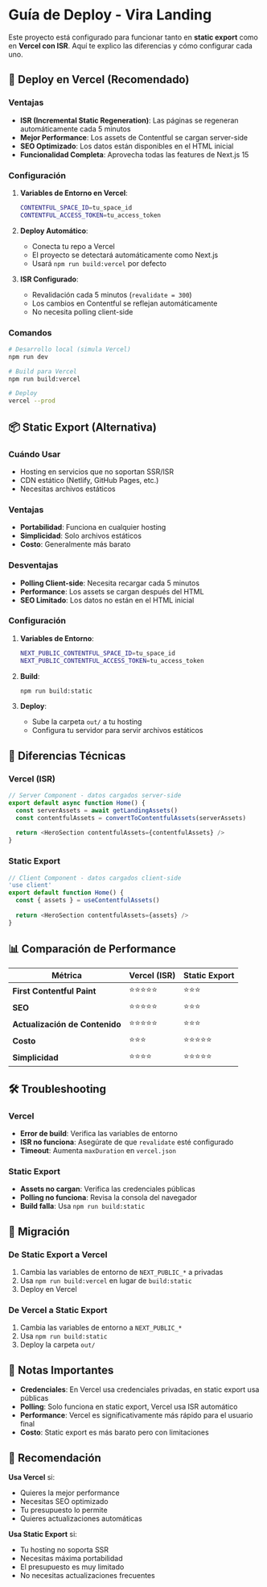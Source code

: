 # Guía de Deploy - Vira Landing

Este proyecto está configurado para funcionar tanto en **static export** como en **Vercel con ISR**. Aquí te explico las diferencias y cómo configurar cada uno.

## 🚀 Deploy en Vercel (Recomendado)

### Ventajas
- **ISR (Incremental Static Regeneration)**: Las páginas se regeneran automáticamente cada 5 minutos
- **Mejor Performance**: Los assets de Contentful se cargan server-side
- **SEO Optimizado**: Los datos están disponibles en el HTML inicial
- **Funcionalidad Completa**: Aprovecha todas las features de Next.js 15

### Configuración

1. **Variables de Entorno en Vercel**:
   ```bash
   CONTENTFUL_SPACE_ID=tu_space_id
   CONTENTFUL_ACCESS_TOKEN=tu_access_token
   ```

2. **Deploy Automático**:
   - Conecta tu repo a Vercel
   - El proyecto se detectará automáticamente como Next.js
   - Usará `npm run build:vercel` por defecto

3. **ISR Configurado**:
   - Revalidación cada 5 minutos (`revalidate = 300`)
   - Los cambios en Contentful se reflejan automáticamente
   - No necesita polling client-side

### Comandos
```bash
# Desarrollo local (simula Vercel)
npm run dev

# Build para Vercel
npm run build:vercel

# Deploy
vercel --prod
```

## 📦 Static Export (Alternativa)

### Cuándo Usar
- Hosting en servicios que no soportan SSR/ISR
- CDN estático (Netlify, GitHub Pages, etc.)
- Necesitas archivos estáticos

### Ventajas
- **Portabilidad**: Funciona en cualquier hosting
- **Simplicidad**: Solo archivos estáticos
- **Costo**: Generalmente más barato

### Desventajas
- **Polling Client-side**: Necesita recargar cada 5 minutos
- **Performance**: Los assets se cargan después del HTML
- **SEO Limitado**: Los datos no están en el HTML inicial

### Configuración

1. **Variables de Entorno**:
   ```bash
   NEXT_PUBLIC_CONTENTFUL_SPACE_ID=tu_space_id
   NEXT_PUBLIC_CONTENTFUL_ACCESS_TOKEN=tu_access_token
   ```

2. **Build**:
   ```bash
   npm run build:static
   ```

3. **Deploy**:
   - Sube la carpeta `out/` a tu hosting
   - Configura tu servidor para servir archivos estáticos

## 🔧 Diferencias Técnicas

### Vercel (ISR)
```typescript
// Server Component - datos cargados server-side
export default async function Home() {
  const serverAssets = await getLandingAssets()
  const contentfulAssets = convertToContentfulAssets(serverAssets)
  
  return <HeroSection contentfulAssets={contentfulAssets} />
}
```

### Static Export
```typescript
// Client Component - datos cargados client-side
'use client'
export default function Home() {
  const { assets } = useContentfulAssets()
  
  return <HeroSection contentfulAssets={assets} />
}
```

## 📊 Comparación de Performance

| Métrica | Vercel (ISR) | Static Export |
|---------|--------------|---------------|
| **First Contentful Paint** | ⭐⭐⭐⭐⭐ | ⭐⭐⭐ |
| **SEO** | ⭐⭐⭐⭐⭐ | ⭐⭐⭐ |
| **Actualización de Contenido** | ⭐⭐⭐⭐⭐ | ⭐⭐⭐ |
| **Costo** | ⭐⭐⭐ | ⭐⭐⭐⭐⭐ |
| **Simplicidad** | ⭐⭐⭐⭐ | ⭐⭐⭐⭐⭐ |

## 🛠️ Troubleshooting

### Vercel
- **Error de build**: Verifica las variables de entorno
- **ISR no funciona**: Asegúrate de que `revalidate` esté configurado
- **Timeout**: Aumenta `maxDuration` en `vercel.json`

### Static Export
- **Assets no cargan**: Verifica las credenciales públicas
- **Polling no funciona**: Revisa la consola del navegador
- **Build falla**: Usa `npm run build:static`

## 🔄 Migración

### De Static Export a Vercel
1. Cambia las variables de entorno de `NEXT_PUBLIC_*` a privadas
2. Usa `npm run build:vercel` en lugar de `build:static`
3. Deploy en Vercel

### De Vercel a Static Export
1. Cambia las variables de entorno a `NEXT_PUBLIC_*`
2. Usa `npm run build:static`
3. Deploy la carpeta `out/`

## 📝 Notas Importantes

- **Credenciales**: En Vercel usa credenciales privadas, en static export usa públicas
- **Polling**: Solo funciona en static export, Vercel usa ISR automático
- **Performance**: Vercel es significativamente más rápido para el usuario final
- **Costo**: Static export es más barato pero con limitaciones

## 🎯 Recomendación

**Usa Vercel** si:
- Quieres la mejor performance
- Necesitas SEO optimizado
- Tu presupuesto lo permite
- Quieres actualizaciones automáticas

**Usa Static Export** si:
- Tu hosting no soporta SSR
- Necesitas máxima portabilidad
- El presupuesto es muy limitado
- No necesitas actualizaciones frecuentes 